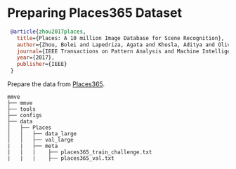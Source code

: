 # Preparing Places365 Dataset

<!-- [DATASET] -->

```bibtex
 @article{zhou2017places,
   title={Places: A 10 million Image Database for Scene Recognition},
   author={Zhou, Bolei and Lapedriza, Agata and Khosla, Aditya and Oliva, Aude and Torralba, Antonio},
   journal={IEEE Transactions on Pattern Analysis and Machine Intelligence},
   year={2017},
   publisher={IEEE}
 }

```

Prepare the data from [Places365](http://places2.csail.mit.edu/download.html).

```text
mmve
├── mmve
├── tools
├── configs
├── data
│   ├── Places
│   │   ├── data_large
│   │   ├── val_large
|   |   ├── meta
|   |   |    ├── places365_train_challenge.txt
|   |   |    ├── places365_val.txt

```
